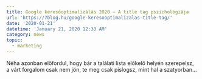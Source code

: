 ```yaml
---
title: Google keresőoptimalizálás 2020 – A title tag pszichológiája
url: 'https://7blog.hu/google-keresooptimalizalas-title-tag/'
date: '2020-01-21'
datetime: 'January 21, 2020 12:33 AM'
category: news
topic:
  - marketing
---
```

Néha azonban előfordul, hogy bár a találati lista előkelő helyén szerepelsz, a várt forgalom csak nem jön, te meg csak pislogsz, mint hal a szatyorban…

